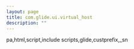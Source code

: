 ```yaml
---
layout: page
title: com.glide.ui.virtual_host
description: ""
---
```

pa,html,script,include scripts,glide,custprefix,_sn